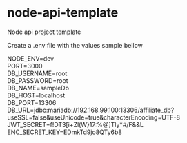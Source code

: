 # node-api-template
Node api project template


Create a .env file with the values sample bellow



NODE_ENV=dev  
PORT=3000  
DB_USERNAME=root  
DB_PASSWORD=root  
DB_NAME=sampleDb  
DB_HOST=localhost  
DB_PORT=13306  
DB_URL=jdbc:mariadb://192.168.99.100:13306/affiliate_db?useSSL=false&useUnicode=true&characterEncoding=UTF-8  
JWT_SECRET=f!DT3[i+Zl(W}17:%@]Tly*#/F&&L  
ENC_SECRET_KEY=EDmkTd9jo8QTy6b8  
